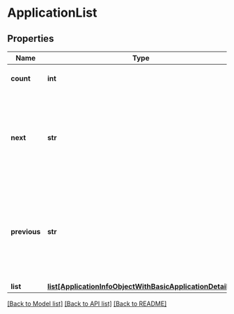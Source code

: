 # ApplicationList

## Properties
Name | Type | Description | Notes
------------ | ------------- | ------------- | -------------
**count** | **int** | Number of applications returned.  | [optional] 
**next** | **str** | Link to the next subset of resources qualified. Empty if no more resources are to be returned.  | [optional] 
**previous** | **str** | Link to the previous subset of resources qualified. Empty if current subset is the first subset returned.  | [optional] 
**list** | [**list[ApplicationInfoObjectWithBasicApplicationDetails]**](ApplicationInfoObjectWithBasicApplicationDetails.md) |  | [optional] 

[[Back to Model list]](../README.md#documentation-for-models) [[Back to API list]](../README.md#documentation-for-api-endpoints) [[Back to README]](../README.md)


